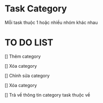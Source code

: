 # Task Category

Mỗi task thuộc 1 hoặc nhiều nhóm khác nhau

# TO DO LIST

[] Thêm category

[] Xóa category

[] Chỉnh sửa category

[] Xóa category

[] Trả về thông tin category task thuộc về